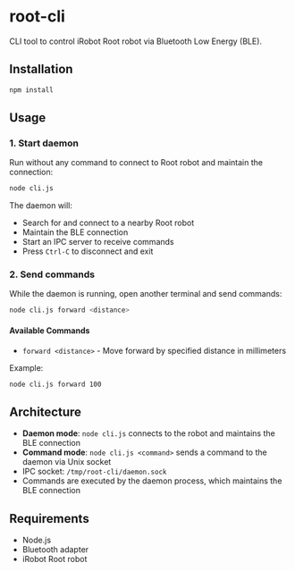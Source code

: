 # root-cli

CLI tool to control iRobot Root robot via Bluetooth Low Energy (BLE).

## Installation

```bash
npm install
```

## Usage

### 1. Start daemon

Run without any command to connect to Root robot and maintain the connection:

```bash
node cli.js
```

The daemon will:
- Search for and connect to a nearby Root robot
- Maintain the BLE connection
- Start an IPC server to receive commands
- Press `Ctrl-C` to disconnect and exit

### 2. Send commands

While the daemon is running, open another terminal and send commands:

```bash
node cli.js forward <distance>
```

#### Available Commands

- `forward <distance>` - Move forward by specified distance in millimeters

Example:
```bash
node cli.js forward 100
```

## Architecture

- **Daemon mode**: `node cli.js` connects to the robot and maintains the BLE connection
- **Command mode**: `node cli.js <command>` sends a command to the daemon via Unix socket
- IPC socket: `/tmp/root-cli/daemon.sock`
- Commands are executed by the daemon process, which maintains the BLE connection

## Requirements

- Node.js
- Bluetooth adapter
- iRobot Root robot
